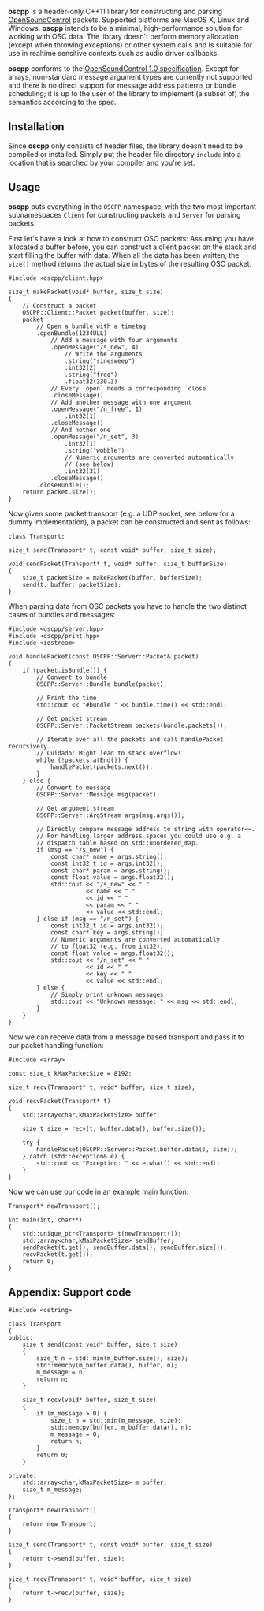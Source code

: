 **oscpp** is a header-only C++11 library for constructing and parsing
[OpenSoundControl](http://opensoundcontrol.org) packets. Supported platforms
are MacOS X, Linux and Windows. **oscpp** intends to be a minimal,
high-performance solution for working with OSC data. The library doesn't
perform memory allocation (except when throwing exceptions) or other system
calls and is suitable for use in realtime sensitive contexts such as audio
driver callbacks.

**oscpp** conforms to the [OpenSoundControl 1.0
specification](http://opensoundcontrol.org/spec-1_0). Except for arrays,
non-standard message argument types are currently not supported and there is no
direct support for message address patterns or bundle scheduling; it is up to
the user of the library to implement (a subset of) the semantics according to
the spec.

## Installation

Since **oscpp** only consists of header files, the library doesn't need to be
compiled or installed. Simply put the header file directory `include` into
a location that is searched by your compiler and you're set.

## Usage

**oscpp** puts everything in the `OSCPP` namespace, with the two most important
subnamespaces `Client` for constructing packets and `Server` for parsing
packets.

First let's have a look at how to construct OSC packets: Assuming you have
allocated a buffer before, you can construct a client packet on the stack and
start filling the buffer with data. When all the data has been written, the
`size()` method returns the actual size in bytes of the resulting OSC packet.

~~~~
#include <oscpp/client.hpp>

size_t makePacket(void* buffer, size_t size)
{
    // Construct a packet
    OSCPP::Client::Packet packet(buffer, size);
    packet
        // Open a bundle with a timetag
        .openBundle(1234ULL)
            // Add a message with four arguments
            .openMessage("/s_new", 4)
                // Write the arguments
                .string("sinesweep")
                .int32(2)
                .string("freq")
                .float32(330.3)
            // Every `open` needs a corresponding `close`
            .closeMessage()
            // Add another message with one argument
            .openMessage("/n_free", 1)
                .int32(1)
            .closeMessage()
            // And nother one
            .openMessage("/n_set", 3)
                .int32(1)
                .string("wobble")
                // Numeric arguments are converted automatically
                // (see below)
                .int32(31)
            .closeMessage()
        .closeBundle();
    return packet.size();
}
~~~~

Now given some packet transport (e.g. a UDP socket, see below for a dummy
implementation), a packet can be constructed and sent as follows:

~~~~
class Transport;

size_t send(Transport* t, const void* buffer, size_t size);

void sendPacket(Transport* t, void* buffer, size_t bufferSize)
{
    size_t packetSize = makePacket(buffer, bufferSize);
    send(t, buffer, packetSize);
}
~~~~

When parsing data from OSC packets you have to handle the two distinct cases of bundles and messages:

~~~~
#include <oscpp/server.hpp>
#include <oscpp/print.hpp>
#include <iostream>

void handlePacket(const OSCPP::Server::Packet& packet)
{
    if (packet.isBundle()) {
        // Convert to bundle
        OSCPP::Server::Bundle bundle(packet);

        // Print the time
        std::cout << "#bundle " << bundle.time() << std::endl;

        // Get packet stream
        OSCPP::Server::PacketStream packets(bundle.packets());

        // Iterate over all the packets and call handlePacket recursively.
        // Cuidado: Might lead to stack overflow!
        while (!packets.atEnd()) {
            handlePacket(packets.next());
        }
    } else {
        // Convert to message
        OSCPP::Server::Message msg(packet);

        // Get argument stream
        OSCPP::Server::ArgStream args(msg.args());

        // Directly compare message address to string with operator==.
        // For handling larger address spaces you could use e.g. a
        // dispatch table based on std::unordered_map.
        if (msg == "/s_new") {
            const char* name = args.string();
            const int32_t id = args.int32();
            const char* param = args.string();
            const float value = args.float32();
            std::cout << "/s_new" << " "
                      << name << " "
                      << id << " "
                      << param << " "
                      << value << std::endl;
        } else if (msg == "/n_set") {
            const int32_t id = args.int32();
            const char* key = args.string();
            // Numeric arguments are converted automatically
            // to float32 (e.g. from int32).
            const float value = args.float32();
            std::cout << "/n_set" << " "
                      << id << " "
                      << key << " "
                      << value << std::endl;
        } else {
            // Simply print unknown messages
            std::cout << "Unknown message: " << msg << std::endl;
        }
    }
}
~~~~

Now we can receive data from a message based transport and pass it to our packet handling function:

~~~~
#include <array>

const size_t kMaxPacketSize = 8192;

size_t recv(Transport* t, void* buffer, size_t size);

void recvPacket(Transport* t)
{
    std::array<char,kMaxPacketSize> buffer;

    size_t size = recv(t, buffer.data(), buffer.size());

    try {
        handlePacket(OSCPP::Server::Packet(buffer.data(), size));
    } catch (std::exception& e) {
        std::cout << "Exception: " << e.what() << std::endl;
    }
}
~~~~

Now we can use our code in an example main function:

~~~~
Transport* newTransport();

int main(int, char**)
{
    std::unique_ptr<Transport> t(newTransport());
    std::array<char,kMaxPacketSize> sendBuffer;
    sendPacket(t.get(), sendBuffer.data(), sendBuffer.size());
    recvPacket(t.get());
    return 0;
}
~~~~

## Appendix: Support code

~~~~
#include <cstring>
  
class Transport
{
public:
    size_t send(const void* buffer, size_t size)
    {
        size_t n = std::min(m_buffer.size(), size);
        std::memcpy(m_buffer.data(), buffer, n);
        m_message = n;
        return n;
    }

    size_t recv(void* buffer, size_t size)
    {
        if (m_message > 0) {
            size_t n = std::min(m_message, size);
            std::memcpy(buffer, m_buffer.data(), n);
            m_message = 0;
            return n;
        }
        return 0;
    }

private:
    std::array<char,kMaxPacketSize> m_buffer;
    size_t m_message;
};

Transport* newTransport()
{
    return new Transport;
}

size_t send(Transport* t, const void* buffer, size_t size)
{
    return t->send(buffer, size);
}

size_t recv(Transport* t, void* buffer, size_t size)
{
    return t->recv(buffer, size);
}
~~~~
